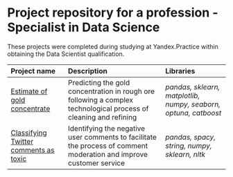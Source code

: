 # Project repository for a profession - Specialist in Data Science

These projects were completed during studying at Yandex.Practice within obtaining the Data Scientist qualification.

| Project name | Description | Libraries | 
| :---------------------- | :---------------------- | :---------------------- |
| [Estimate of gold concentrate](gold_concentrate_prediction) | Predicting the gold concentration in rough ore following a complex technological process of cleaning and refining | *pandas, sklearn, matplotlib, numpy, seaborn, optuna, catboost* |
| [Classifying Twitter comments as toxic](text_toxicity_analysis) | Identifying the negative user comments to facilitate the process of comment moderation and improve customer service | *pandas, spacy, string, numpy, sklearn, nltk* |
